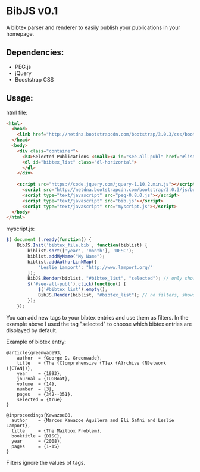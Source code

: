 BibJS v0.1
=====

A bibtex parser and renderer to easily publish your publications in your homepage.


## Dependencies:

* PEG.js
* jQuery
* Booststrap CSS


## Usage:

html file:
```html
<html>
  <head>
    <link href="http://netdna.bootstrapcdn.com/bootstrap/3.0.3/css/bootstrap.min.css" rel="stylesheet">
  </head>
  <body>
    <div class="container">
      <h3>Selected Publications <small><a id="see-all-publ" href="#list">(see all)</a></small></h3> 
      <dl id="bibtex_list" class="dl-horizontal">
      </dl>
    </div>
    
    <script src="https://code.jquery.com/jquery-1.10.2.min.js"></script>
	  <script src="http://netdna.bootstrapcdn.com/bootstrap/3.0.3/js/bootstrap.min.js"></script>
	  <script type="text/javascript" src="peg-0.8.0.js"></script>
	  <script type="text/javascript" src="bib.js"></script>
	  <script type="text/javascript" src="myscript.js"></script>
  </body>
</html>
```

myscript.js:
```javascript
$( document ).ready(function() {
	BibJS.Init('bibtex_file.bib', function(biblist) {
		biblist.sort(['year', 'month'], 'DESC');
		biblist.addMyName("My Name");
		biblist.addAuthorLinkMap({
			"Leslie Lamport": "http://www.lamport.org/" 
		});
		BibJS.Render(biblist, "#bibtex_list", "selected"); // only shows selected publications
		$('#see-all-publ').click(function() {
			$('#bibtex_list').empty();
			BibJS.Render(biblist, "#bibtex_list"); // no filters, shows all
		});
	});
```

You can add new tags to your bibtex entries and use them as filters. In the example above I used the tag "selected" to choose which bibtex entries are displayed by default. 

Example of bibtex entry:
```
@article{greenwade93,
    author  = {George D. Greenwade},
    title   = {The {C}omprehensive {T}ex {A}rchive {N}etwork ({CTAN})},
    year    = {1993},
    journal = {TUGBoat},
    volume  = {14},
    number  = {3},
    pages   = {342--351},
    selected = {true}
}

@inproceedings{Kawazoe08,
  author    = {Marcos Kawazoe Aguilera and Eli Gafni and Leslie Lamport},
  title     = {The Mailbox Problem},
  booktitle = {DISC},
  year      = {2008},
  pages     = {1-15}
}
```
Filters ignore the values of tags.


